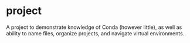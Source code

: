 # project
A project to demonstrate knowledge of Conda (however little), as well as ability to name files, organize projects, and navigate virtual environments.